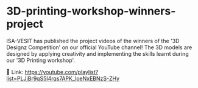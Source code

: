 # 3D-printing-workshop-winners-project

ISA-VESIT has published the project videos of the winners of the '3D Designz Competition' on our official YouTube channel! The 3D models are designed by applying creativity and implementing the skills learnt during our '3D Printing workshop'.

🔹 Link: https://youtube.com/playlist?list=PLJjBr9qS5I4rqs7APK_loeNxEBNzS-ZHy
